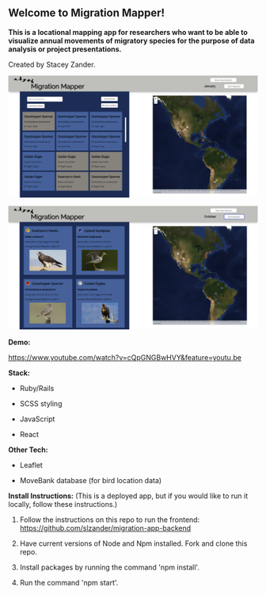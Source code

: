 ## Welcome to Migration Mapper!
**This is a locational mapping app for researchers who want to be able to visualize annual movements of migratory species for the purpose of data analysis or project presentations.**

Created by Stacey Zander.

![background](/1.png)

![background](/2.png)
  
**Demo:**

https://www.youtube.com/watch?v=cQpGNGBwHVY&feature=youtu.be

**Stack:**

  * Ruby/Rails
  
  * SCSS styling

  * JavaScript

  * React

**Other Tech:**

  * Leaflet

  * MoveBank database (for bird location data)

**Install Instructions:**
(This is a deployed app, but if you would like to run it locally, follow these instructions.)

1. Follow the instructions on this repo to run the frontend: https://github.com/slzander/migration-app-backend 

2. Have current versions of Node and Npm installed. Fork and clone this repo.

3. Install packages by running the command 'npm install'.

4. Run the command 'npm start'.
